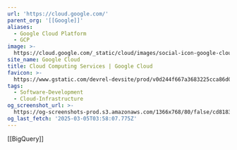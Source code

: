 ```yaml
---
url: 'https://cloud.google.com/'
parent_org: '[[Google]]'
aliases:
  - Google Cloud Platform
  - GCP
image: >-
  https://cloud.google.com/_static/cloud/images/social-icon-google-cloud-1200-630.png
site_name: Google Cloud
title: Cloud Computing Services | Google Cloud
favicon: >-
  https://www.gstatic.com/devrel-devsite/prod/v0d244f667a3683225cca86d0ecf9b9b81b1e734e55a030bdcd3f3094b835c987/cloud/images/favicons/onecloud/favicon.ico
tags:
  - Software-Development
  - Cloud-Infrastructure
og_screenshot_url: >-
  https://og-screenshots-prod.s3.amazonaws.com/1366x768/80/false/cd8183ccec2672cfff185ec3191cff01ba1a53a7c1b898db2f5d14df2204e4cb.jpeg
og_last_fetch: '2025-03-05T03:58:07.775Z'
---
```

[[BigQuery]]
